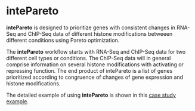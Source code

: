 # intePareto
**intePareto** is designed to prioritize genes with consistent changes in RNA-Seq and ChIP-Seq data of different histone modifications betweeen different conditions using Pareto optimization.

The **intePareto** workflow starts with RNA-Seq and ChIP-Seq data for two different cell types or conditions. The ChIP-Seq data will in general comprise information on several histone modifications with activating or repressing function. The end product of intePareto is a list of genes prioritized according to congruence of changes of gene expression and histone modifications.

The detailed example of using **intePareto** is shown in this [case study example](https://static-content.springer.com/esm/art%3A10.1186%2Fs12864-020-07205-6/MediaObjects/12864_2020_7205_MOESM1_ESM.pdf).
